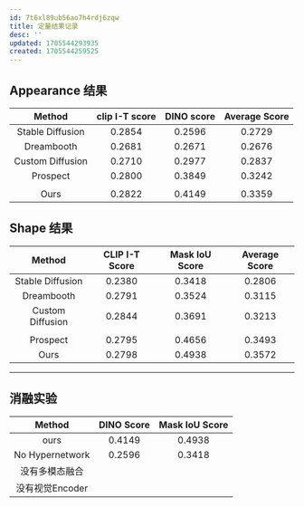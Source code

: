 ```yaml
---
id: 7t6xl89ub56ao7h4rdj6zqw
title: 定量结果记录
desc: ''
updated: 1705544293935
created: 1705544259525
---
```

## Appearance 结果


|      Method      | clip I-T score | DINO score | Average Score |
| :----------------: | :--------------: | :----------: | :-------------: |
| Stable Diffusion |     0.2854     |   0.2596   |    0.2729    |
|    Dreambooth    |     0.2681     |   0.2671   |    0.2676    |
| Custom Diffusion |     0.2710     |   0.2977   |    0.2837    |
|     Prospect     |     0.2800     |   0.3849   |    0.3242    |
|                 |               |           |               |
|       Ours       |     0.2822     |   0.4149   |    0.3359    |

## Shape 结果


|      Method      | CLIP I-T Score | Mask IoU Score | Average Score |
| :----------------: | :--------------: | :--------------: | :-------------: |
| Stable Diffusion |     0.2380     |     0.3418     |    0.2806    |
|    Dreambooth    |     0.2791     |     0.3524     |    0.3115    |
| Custom Diffusion |     0.2844     |     0.3691     |    0.3213    |
|                 |               |               |               |
|     Prospect     |     0.2795     |     0.4656     |    0.3493    |
|       Ours       |     0.2798     |     0.4938     |    0.3572    |

---

## 消融实验



|     Method     | DINO Score | Mask IoU Score |
| :---------------: | :----------: | :--------------: |
|      ours      |   0.4149   |     0.4938     |
| No Hypernetwork |   0.2596   |     0.3418     |
| 没有多模态融合 |           |               |
| 没有视觉Encoder |           |               |
